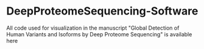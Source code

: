 # DeepProteomeSequencing-Software
All code used for visualization in the manuscript "Global Detection of Human Variants and Isoforms by Deep Proteome Sequencing" is available here
